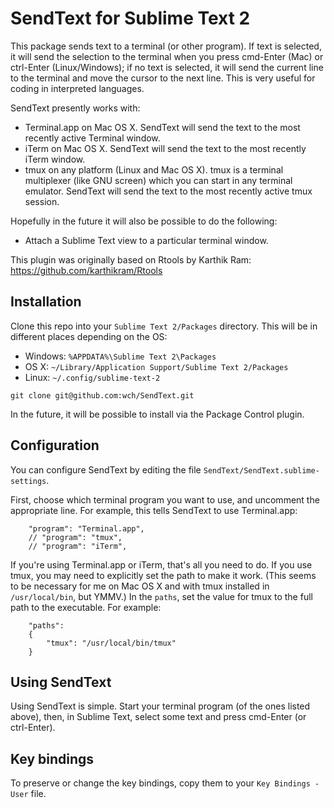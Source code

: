# SendText for Sublime Text 2

This package sends text to a terminal (or other program). If text is selected, it will send the selection to the terminal when you press cmd-Enter (Mac) or ctrl-Enter (Linux/Windows); if no text is selected, it will send the current line to the terminal and move the cursor to the next line.
This is very useful for coding in interpreted languages.

SendText presently works with:

* Terminal.app on Mac OS X. SendText will send the text to the most recently active Terminal window.
* iTerm on Mac OS X. SendText will send the text to the most recently iTerm window.
* tmux on any platform (Linux and Mac OS X). tmux is a terminal multiplexer (like GNU screen) which you can start in any terminal emulator. SendText will send the text to the most recently active tmux session.

Hopefully in the future it will also be possible to do the following:

* Attach a Sublime Text view to a particular terminal window.

This plugin was originally based on Rtools by Karthik Ram: https://github.com/karthikram/Rtools

## Installation

Clone this repo into your `Sublime Text 2/Packages` directory. This will be in different places depending on the OS:

* Windows: `%APPDATA%\Sublime Text 2\Packages`
* OS X: `~/Library/Application Support/Sublime Text 2/Packages`
* Linux: `~/.config/sublime-text-2`

```
git clone git@github.com:wch/SendText.git
```

In the future, it will be possible to install via the Package Control plugin.

## Configuration

You can configure SendText by editing the file `SendText/SendText.sublime-settings`. 

First, choose which terminal program you want to use, and uncomment the appropriate line. For example, this tells SendText to use Terminal.app:

```
    "program": "Terminal.app",
    // "program": "tmux",
    // "program": "iTerm",
```

If you're using Terminal.app or iTerm, that's all you need to do.
If you use tmux, you may need to explicitly set the path to make it work.
(This seems to be necessary for me on Mac OS X and with tmux installed in `/usr/local/bin`, but YMMV.)
In the `paths`, set the value for tmux to the full path to the executable. For example:

```
    "paths":
    {
        "tmux": "/usr/local/bin/tmux"
    }
```

## Using SendText

Using SendText is simple. Start your terminal program (of the ones listed above), then, in Sublime Text, select some text and press cmd-Enter (or ctrl-Enter).


## Key bindings

To preserve or change the key bindings, copy them to your `Key Bindings - User` file.
